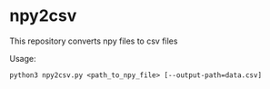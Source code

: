 # npy2csv
This repository converts npy files to csv files

Usage:

```
python3 npy2csv.py <path_to_npy_file> [--output-path=data.csv]

```
